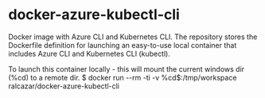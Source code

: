 # docker-azure-kubectl-cli
Docker image with Azure CLI and Kubernetes CLI. The repository stores the Dockerfile definition for launching an easy-to-use local container that includes Azure CLI and Kubernetes CLI (kubectl). 

To launch this container locally - this will mount the current windows dir (%cd) to a remote dir.
$ docker run --rm -ti -v %cd$:/tmp/workspace ralcazar/docker-azure-kubectl-cli
